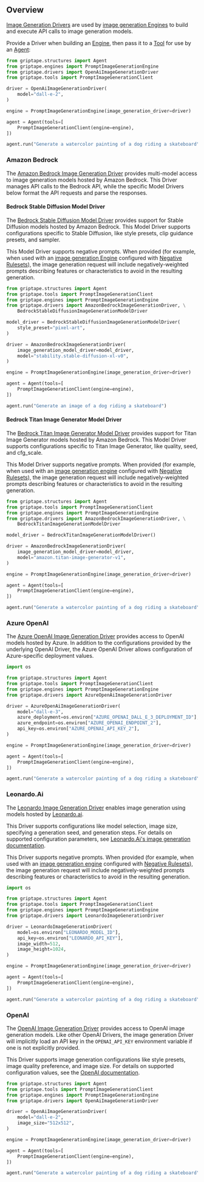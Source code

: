 ## Overview

[Image Generation Drivers](../../reference/griptape/drivers/image_generation/index.md) are used by [image generation Engines](../engines/image-generation-engines.md) to build and execute API calls to image generation models.

Provide a Driver when building an [Engine](../engines/image-generation-engines.md), then pass it to a [Tool](../tools/index.md) for use by an [Agent](../structures/agents.md):

```python
from griptape.structures import Agent
from griptape.engines import PromptImageGenerationEngine
from griptape.drivers import OpenAiImageGenerationDriver
from griptape.tools import PromptImageGenerationClient

driver = OpenAiImageGenerationDriver(
    model="dall-e-2",
)

engine = PromptImageGenerationEngine(image_generation_driver=driver)

agent = Agent(tools=[
    PromptImageGenerationClient(engine=engine),
])

agent.run("Generate a watercolor painting of a dog riding a skateboard")
```

### Amazon Bedrock

The [Amazon Bedrock Image Generation Driver](../../reference/griptape/drivers/image_generation/amazon_bedrock_image_generation_driver.md) provides multi-model access to image generation models hosted by Amazon Bedrock. This Driver manages API calls to the Bedrock API, while the specific Model Drivers below format the API requests and parse the responses.

#### Bedrock Stable Diffusion Model Driver

The [Bedrock Stable Diffusion Model Driver](../../reference/griptape/drivers/image_generation_model/bedrock_stable_diffusion_image_generation_model_driver.md) provides support for Stable Diffusion models hosted by Amazon Bedrock. This Model Driver supports configurations specific to Stable Diffusion, like style presets, clip guidance presets, and sampler.

This Model Driver supports negative prompts. When provided (for example, when used with an [image generation Engine](../engines/image-generation-engines.md) configured with [Negative Rulesets](../engines/image-generation-engines.md#image-generation-engine-rulesets)), the image generation request will include negatively-weighted prompts describing features or characteristics to avoid in the resulting generation.

```python
from griptape.structures import Agent
from griptape.tools import PromptImageGenerationClient
from griptape.engines import PromptImageGenerationEngine
from griptape.drivers import AmazonBedrockImageGenerationDriver, \
    BedrockStableDiffusionImageGenerationModelDriver

model_driver = BedrockStableDiffusionImageGenerationModelDriver(
    style_preset="pixel-art",
)

driver = AmazonBedrockImageGenerationDriver(
    image_generation_model_driver=model_driver,
    model="stability.stable-diffusion-xl-v0",
)

engine = PromptImageGenerationEngine(image_generation_driver=driver)

agent = Agent(tools=[
    PromptImageGenerationClient(engine=engine),
])

agent.run("Generate an image of a dog riding a skateboard")
```

#### Bedrock Titan Image Generator Model Driver

The [Bedrock Titan Image Generator Model Driver](../../reference/griptape/drivers/image_generation_model/bedrock_titan_image_generation_model_driver.md) provides support for Titan Image Generator models hosted by Amazon Bedrock. This Model Driver supports configurations specific to Titan Image Generator, like quality, seed, and cfg_scale.

This Model Driver supports negative prompts. When provided (for example, when used with an [image generation engine](../engines/image-generation-engines.md) configured with [Negative Rulesets](../engines/image-generation-engines.md#image-generation-engine-rulesets)), the image generation request will include negatively-weighted prompts describing features or characteristics to avoid in the resulting generation.

```python
from griptape.structures import Agent
from griptape.tools import PromptImageGenerationClient
from griptape.engines import PromptImageGenerationEngine
from griptape.drivers import AmazonBedrockImageGenerationDriver, \
    BedrockTitanImageGenerationModelDriver

model_driver = BedrockTitanImageGenerationModelDriver()

driver = AmazonBedrockImageGenerationDriver(
    image_generation_model_driver=model_driver,
    model="amazon.titan-image-generator-v1",
)

engine = PromptImageGenerationEngine(image_generation_driver=driver)

agent = Agent(tools=[
    PromptImageGenerationClient(engine=engine),
])

agent.run("Generate a watercolor painting of a dog riding a skateboard")
```

### Azure OpenAI

The [Azure OpenAI Image Generation Driver](../../reference/griptape/drivers/image_generation/azure_openai_image_generation_driver.md) provides access to OpenAI models hosted by Azure. In addition to the configurations provided by the underlying OpenAI Driver, the Azure OpenAI Driver allows configuration of Azure-specific deployment values.

```python
import os

from griptape.structures import Agent
from griptape.tools import PromptImageGenerationClient
from griptape.engines import PromptImageGenerationEngine
from griptape.drivers import AzureOpenAiImageGenerationDriver

driver = AzureOpenAiImageGenerationDriver(
    model="dall-e-3",
    azure_deployment=os.environ["AZURE_OPENAI_DALL_E_3_DEPLOYMENT_ID"],
    azure_endpoint=os.environ["AZURE_OPENAI_ENDPOINT_2"],
    api_key=os.environ["AZURE_OPENAI_API_KEY_2"],
)

engine = PromptImageGenerationEngine(image_generation_driver=driver)

agent = Agent(tools=[
    PromptImageGenerationClient(engine=engine),
])

agent.run("Generate a watercolor painting of a dog riding a skateboard")
```

### Leonardo.Ai

The [Leonardo Image Generation Driver](../../reference/griptape/drivers/image_generation/leonardo_image_generation_driver.md) enables image generation using models hosted by [Leonardo.ai](https://leonardo.ai/).

This Driver supports configurations like model selection, image size, specifying a generation seed, and generation steps. For details on supported configuration parameters, see [Leonardo.Ai's image generation documentation](https://docs.leonardo.ai/reference/creategeneration).

This Driver supports negative prompts. When provided (for example, when used with an [image generation engine](../engines/image-generation-engines.md) configured with [Negative Rulesets](../engines/image-generation-engines.md#image-generation-engine-rulesets)), the image generation request will include negatively-weighted prompts describing features or characteristics to avoid in the resulting generation.

```python
import os

from griptape.structures import Agent
from griptape.tools import PromptImageGenerationClient
from griptape.engines import PromptImageGenerationEngine
from griptape.drivers import LeonardoImageGenerationDriver

driver = LeonardoImageGenerationDriver(
    model=os.environ["LEONARDO_MODEL_ID"],
    api_key=os.environ["LEONARDO_API_KEY"],
    image_width=512,
    image_height=1024,
)

engine = PromptImageGenerationEngine(image_generation_driver=driver)

agent = Agent(tools=[
    PromptImageGenerationClient(engine=engine),
])

agent.run("Generate a watercolor painting of a dog riding a skateboard")
```

### OpenAI

The [OpenAI Image Generation Driver](../../reference/griptape/drivers/image_generation/openai_image_generation_driver.md) provides access to OpenAI image generation models. Like other OpenAI Drivers, the image generation Driver will implicitly load an API key in the `OPENAI_API_KEY` environment variable if one is not explicitly provided.

This Driver supports image generation configurations like style presets, image quality preference, and image size. For details on supported configuration values, see the [OpenAI documentation](https://platform.openai.com/docs/guides/images/introduction).

```python
from griptape.structures import Agent
from griptape.tools import PromptImageGenerationClient
from griptape.engines import PromptImageGenerationEngine
from griptape.drivers import OpenAiImageGenerationDriver

driver = OpenAiImageGenerationDriver(
    model="dall-e-2",
    image_size="512x512",
)

engine = PromptImageGenerationEngine(image_generation_driver=driver)

agent = Agent(tools=[
    PromptImageGenerationClient(engine=engine),
])

agent.run("Generate a watercolor painting of a dog riding a skateboard")
```
